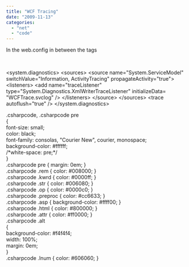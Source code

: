 ```yaml
---
title: "WCF Tracing"
date: "2009-11-13"
categories: 
  - "net"
  - "code"
---
```


In the web.config in between the <configuration></configuration> tags

 

<system.diagnostics\>
            <sources\>
                  <source name\="System.ServiceModel"
                              switchValue\="Information, ActivityTracing"
                              propagateActivity\="true"\>
                        <listeners\>
                              <add name\="traceListener"
                                    type\="System.Diagnostics.XmlWriterTraceListener"
                                    initializeData\= "WCFTrace.svclog" />
                        </listeners\>
                  </source\>
            </sources\>
            <trace autoflush\="true" />
      </system.diagnostics\>

.csharpcode, .csharpcode pre<br />{<br /> font-size: small;<br /> color: black;<br /> font-family: consolas, "Courier New", courier, monospace;<br /> background-color: #ffffff;<br /> /\*white-space: pre;\*/<br />}<br />.csharpcode pre { margin: 0em; }<br />.csharpcode .rem { color: #008000; }<br />.csharpcode .kwrd { color: #0000ff; }<br />.csharpcode .str { color: #006080; }<br />.csharpcode .op { color: #0000c0; }<br />.csharpcode .preproc { color: #cc6633; }<br />.csharpcode .asp { background-color: #ffff00; }<br />.csharpcode .html { color: #800000; }<br />.csharpcode .attr { color: #ff0000; }<br />.csharpcode .alt<br />{<br /> background-color: #f4f4f4;<br /> width: 100%;<br /> margin: 0em;<br />}<br />.csharpcode .lnum { color: #606060; }
